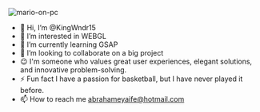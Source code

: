 ![mario-on-pc](https://github.com/KingWndr15/KingWndr15/assets/105435860/3ee0358d-a54d-4b02-8950-71acc2be14d9)
- 👋 Hi, I’m @KingWndr15
- 👀 I’m interested in WEBGL
- 🌱 I’m currently learning GSAP
- 💞️ I’m looking to collaborate on a big project
- 😉 I'm someone who values great user experiences, elegant solutions,
 and innovative problem-solving.
- ⚡ Fun fact I have a passion for basketball, but I have never played it before.
- 📫 How to reach me abrahameyaife@hotmail.com

